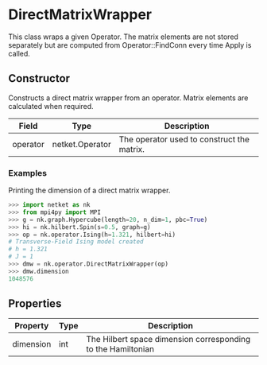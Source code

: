 # DirectMatrixWrapper
This class wraps a given Operator. The matrix elements are not stored separately but are computed from Operator::FindConn every time Apply is called.
## Constructor
Constructs a direct matrix wrapper from an operator. Matrix elements are
calculated when required.

| Field  |     Type      |               Description                |
|--------|---------------|------------------------------------------|
|operator|netket.Operator|The operator used to construct the matrix.|
### Examples
Printing the dimension of a direct matrix wrapper.

```python
>>> import netket as nk
>>> from mpi4py import MPI
>>> g = nk.graph.Hypercube(length=20, n_dim=1, pbc=True)
>>> hi = nk.hilbert.Spin(s=0.5, graph=g)
>>> op = nk.operator.Ising(h=1.321, hilbert=hi)
# Transverse-Field Ising model created
# h = 1.321
# J = 1
>>> dmw = nk.operator.DirectMatrixWrapper(op)
>>> dmw.dimension
1048576
```



## Properties
|Property |Type|                         Description                         |
|---------|----|-------------------------------------------------------------|
|dimension|int | The Hilbert space dimension corresponding to the Hamiltonian|

